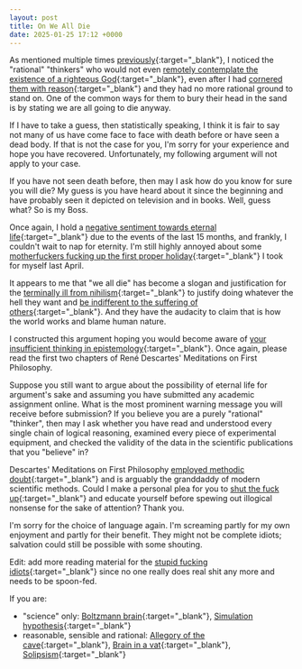 ```yaml
---
layout: post
title: On We All Die
date: 2025-01-25 17:12 +0000
---
```


As mentioned multiple times [previously](../on-love-faith-hope/){:target="_blank"}, I noticed the "rational" "thinkers" who would not even [remotely contemplate the existence of a righteous God](../on-indifference/){:target="_blank"}, even after I had [cornered them with reason](../on-faith-precedes-reason/){:target="_blank"} and they had no more rational ground to stand on. One of the common ways for them to bury their head in the sand is by stating we are all going to die anyway.

If I have to take a guess, then statistically speaking, I think it is fair to say not many of us have come face to face with death before or have seen a dead body. If that is not the case for you, I'm sorry for your experience and hope you have recovered. Unfortunately, my following argument will not apply to your case.

If you have not seen death before, then may I ask how do you know for sure you will die? My guess is you have heard about it since the beginning and have probably seen it depicted on television and in books. Well, guess what? So is my Boss.

Once again, I hold a [negative sentiment towards eternal life](../on-eternal-life/){:target="_blank"} due to the events of the last 15 months, and frankly, I couldn't wait to nap for eternity. I'm still highly annoyed about some [motherfuckers fucking up the first proper holiday](../on-my-language/){:target="_blank"} I took for myself last April.

It appears to me that "we all die" has become a slogan and justification for the [terminally ill from nihilism](../on-nihilism/){:target="_blank"} to justify doing whatever the hell they want and [be indifferent to the suffering of others](../on-indifference/){:target="_blank"}. And they have the audacity to claim that is how the world works and blame human nature.

I constructed this argument hoping you would become aware of [your insufficient thinking in epistemology](../on-scientific-materialism/){:target="_blank"}. Once again, please read the first two chapters of René Descartes' Meditations on First Philosophy.

Suppose you still want to argue about the possibility of eternal life for argument's sake and assuming you have submitted any academic assignment online. What is the most prominent warning message you will receive before submission? If you believe you are a purely "rational" "thinker", then may I ask whether you have read and understood every single chain of logical reasoning, examined every piece of experimental equipment, and checked the validity of the data in the scientific publications that you "believe" in?

Descartes' Meditations on First Philosophy [employed methodic doubt](https://en.wikipedia.org/wiki/Meditations_on_First_Philosophy#:~:text=In%20general%2C%20his%20method%20is,then%20my%20beliefs%20are%20unreliable){:target="_blank"} and is arguably the granddaddy of modern scientific methods. Could I make a personal plea for you to [shut the fuck up](../on-my-language/){:target="_blank"} and educate yourself before spewing out illogical nonsense for the sake of attention? Thank you.

I'm sorry for the choice of language again. I'm screaming partly for my own enjoyment and partly for their benefit. They might not be complete idiots; salvation could still be possible with some shouting.

Edit: add more reading material for the [stupid fucking idiots](../on-my-language/){:target="_blank"} since no one really does real shit any more and needs to be spoon-fed.

If you are:
- "science" only: [Boltzmann brain](https://en.wikipedia.org/wiki/Boltzmann_brain){:target="_blank"}, [Simulation hypothesis](https://en.wikipedia.org/wiki/Simulation_hypothesis){:target="_blank"}
- reasonable, sensible and rational: [Allegory of the cave](https://en.wikipedia.org/wiki/Allegory_of_the_cave){:target="_blank"}, [Brain in a vat](https://en.wikipedia.org/wiki/Brain_in_a_vat){:target="_blank"}, [Solipsism](https://en.wikipedia.org/wiki/Solipsism){:target="_blank"}